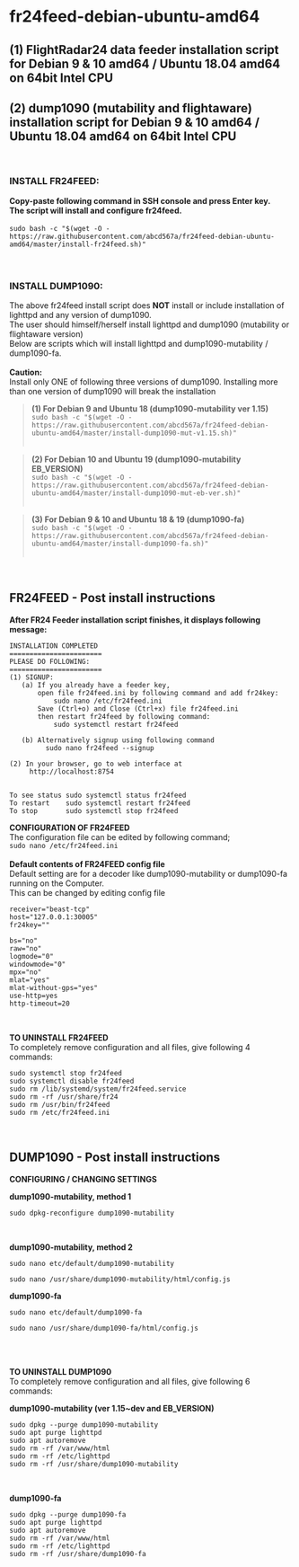 # fr24feed-debian-ubuntu-amd64
## (1) FlightRadar24 data feeder installation script for Debian 9 & 10 amd64 / Ubuntu 18.04 amd64 on 64bit Intel CPU
## (2) dump1090 (mutability and flightaware) installation script for Debian 9 & 10 amd64 / Ubuntu 18.04 amd64 on 64bit Intel CPU
</br>

### INSTALL FR24FEED: 
**Copy-paste following command in SSH console and press Enter key. </br>
The script will install and configure fr24feed.** </br></br>
`sudo bash -c "$(wget -O - https://raw.githubusercontent.com/abcd567a/fr24feed-debian-ubuntu-amd64/master/install-fr24feed.sh)"` </br></br></br>
### INSTALL DUMP1090:
The above fr24feed install script does **NOT** install or include installation of lighttpd and any version of dump1090. </br>
The user should himself/herself install lighttpd and dump1090 (mutability or flightaware version) </br>
Below are scripts which will install lighttpd and dump1090-mutability / dump1090-fa. </br></br>
**Caution:** </br>
Install only ONE of following three versions of dump1090. Installing more than one version of dump1090 will break the installation </br>

> **(1) For Debian 9 and Ubuntu 18 (dump1090-mutability ver 1.15)** </br>
`sudo bash -c "$(wget -O - https://raw.githubusercontent.com/abcd567a/fr24feed-debian-ubuntu-amd64/master/install-dump1090-mut-v1.15.sh)"` </br></br>

> **(2) For Debian 10 and Ubuntu 19 (dump1090-mutability EB_VERSION)** </br>
`sudo bash -c "$(wget -O - https://raw.githubusercontent.com/abcd567a/fr24feed-debian-ubuntu-amd64/master/install-dump1090-mut-eb-ver.sh)"`  </br></br>

> **(3) For Debian 9 & 10 and Ubuntu 18 & 19 (dump1090-fa)** </br>
`sudo bash -c "$(wget -O - https://raw.githubusercontent.com/abcd567a/fr24feed-debian-ubuntu-amd64/master/install-dump1090-fa.sh)"` </br></br>
</br>

## FR24FEED - Post install instructions
**After FR24 Feeder installation script finishes, it displays following message:**
```
INSTALLATION COMPLETED
=======================
PLEASE DO FOLLOWING:
=======================
(1) SIGNUP:
   (a) If you already have a feeder key,
       open file fr24feed.ini by following command and add fr24key:
           sudo nano /etc/fr24feed.ini
       Save (Ctrl+o) and Close (Ctrl+x) file fr24feed.ini
       then restart fr24feed by following command:
           sudo systemctl restart fr24feed

   (b) Alternatively signup using following command
         sudo nano fr24feed --signup

(2) In your browser, go to web interface at
     http://localhost:8754


To see status sudo systemctl status fr24feed
To restart    sudo systemctl restart fr24feed
To stop       sudo systemctl stop fr24feed
```

**CONFIGURATION OF FR24FEED** </br>
The configuration file can be edited by following command; </br>
`sudo nano /etc/fr24feed.ini` </br></br>
**Default contents of FR24FEED config file**</br>
Default setting are for a decoder like dump1090-mutability or dump1090-fa running on the Computer. </br>
This can be changed by editing config file</br>

```
receiver="beast-tcp"
host="127.0.0.1:30005"
fr24key=""

bs="no"
raw="no"
logmode="0"
windowmode="0"
mpx="no"
mlat="yes"
mlat-without-gps="yes"
use-http=yes
http-timeout=20

```
</br>


**TO UNINSTALL FR24FEED** </br>
To completely remove configuration and all files, give following 4 commands:
```
sudo systemctl stop fr24feed 
sudo systemctl disable fr24feed 
sudo rm /lib/systemd/system/fr24feed.service
sudo rm -rf /usr/share/fr24 
sudo rm /usr/bin/fr24feed
sudo rm /etc/fr24feed.ini 
```

</br>

## DUMP1090 - Post install instructions </br>

**CONFIGURING / CHANGING SETTINGS** </br>

**dump1090-mutability, method 1** </br>
```
sudo dpkg-reconfigure dump1090-mutability
```
</br>

**dump1090-mutability, method 2** </br>
```
sudo nano etc/default/dump1090-mutability

sudo nano /usr/share/dump1090-mutability/html/config.js
```

**dump1090-fa** </br>
```
sudo nano etc/default/dump1090-fa

sudo nano /usr/share/dump1090-fa/html/config.js
```

</br></br>

**TO UNINSTALL DUMP1090** </br>
To completely remove configuration and all files, give following 6 commands: </br>

**dump1090-mutability (ver 1.15~dev and EB_VERSION)** </br>

```
sudo dpkg --purge dump1090-mutability
sudo apt purge lighttpd
sudo apt autoremove
sudo rm -rf /var/www/html
sudo rm -rf /etc/lighttpd
sudo rm -rf /usr/share/dump1090-mutability
```

</br>

**dump1090-fa** </br>

```
sudo dpkg --purge dump1090-fa
sudo apt purge lighttpd
sudo apt autoremove
sudo rm -rf /var/www/html
sudo rm -rf /etc/lighttpd
sudo rm -rf /usr/share/dump1090-fa
```
